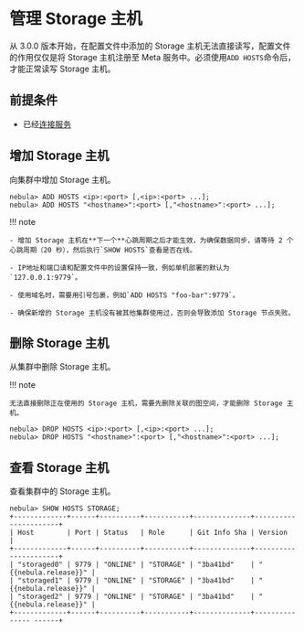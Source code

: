 # 管理 Storage 主机

从 3.0.0 版本开始，在配置文件中添加的 Storage 主机无法直接读写，配置文件的作用仅仅是将 Storage 主机注册至 Meta 服务中。必须使用`ADD HOSTS`命令后，才能正常读写 Storage 主机。

<!--
!!! note

    {{nebula.name}} Cloud 上建立的集群会自动添加 Storage 主机，用户无需手动执行`ADD HOSTS`。
-->

## 前提条件

- 已经[连接服务](connect-to-nebula-graph.md)

## 增加 Storage 主机

向集群中增加 Storage 主机。

```ngql
nebula> ADD HOSTS <ip>:<port> [,<ip>:<port> ...];
nebula> ADD HOSTS "<hostname>":<port> [,"<hostname>":<port> ...];
```

!!! note

    - 增加 Storage 主机在**下一个**心跳周期之后才能生效，为确保数据同步，请等待 2 个心跳周期（20 秒），然后执行`SHOW HOSTS`查看是否在线。
    
    - IP地址和端口请和配置文件中的设置保持一致，例如单机部署的默认为`127.0.0.1:9779`。
    
    - 使用域名时，需要用引号包裹，例如`ADD HOSTS "foo-bar":9779`。

    - 确保新增的 Storage 主机没有被其他集群使用过，否则会导致添加 Storage 节点失败。

## 删除 Storage 主机

从集群中删除 Storage 主机。

!!! note

    无法直接删除正在使用的 Storage 主机，需要先删除关联的图空间，才能删除 Storage 主机。

```ngql
nebula> DROP HOSTS <ip>:<port> [,<ip>:<port> ...];
nebula> DROP HOSTS "<hostname>":<port> [,"<hostname>":<port> ...];
```


## 查看 Storage 主机

查看集群中的 Storage 主机。

```ngql
nebula> SHOW HOSTS STORAGE;
+-------------+------+----------+-----------+--------------+----------------------+
| Host        | Port | Status   | Role      | Git Info Sha | Version              |
+-------------+------+----------+-----------+--------------+----------------------+
| "storaged0" | 9779 | "ONLINE" | "STORAGE" | "3ba41bd"    | "{{nebula.release}}" |
| "storaged1" | 9779 | "ONLINE" | "STORAGE" | "3ba41bd"    | "{{nebula.release}}" |
| "storaged2" | 9779 | "ONLINE" | "STORAGE" | "3ba41bd"    | "{{nebula.release}}" |
+-------------+------+----------+-----------+--------------+--------------- ------+
```